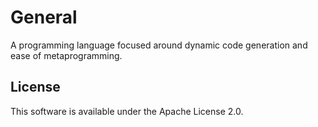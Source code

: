 # General
A programming language focused around dynamic code generation and ease of metaprogramming.

## License
This software is available under the Apache License 2.0.

